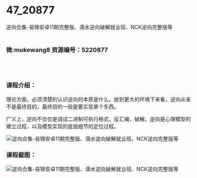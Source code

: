 # 47_20877
逆向合集-易锦安卓11期完整版、滴水逆向破解就业班、NCK逆向完整版等
<br/></br>
<h3>微:mukewang8 资源编号：5220877</h3>
<br/></br>
<h3>课程介绍：</h3>
<p>理论方面，必须清楚的认识<a title="查看与 逆向 相关的文章" target="_blank">逆向</a>的本质是什么。放到更大的环境下来看，逆向从来不是最终目的，最终目的一般是要实现某个东西。</p>
<p>广义上，逆向不仅仅是调试二进制可执行格式，反汇编，破解。逆向是心理模型的建立过程，以及模型实现的底层细节的定位过程。</p>
<p><img src="https://www.ko996.com/wp-content/uploads/img/2021/08/1-64-300x201.png" alt="逆向合集-易锦安卓11期完整版、滴水逆向破解就业班、NCK逆向完整版等"></p>
<div class="info-desc">
<h3>课程截图：</h3>
<p><img src="https://www.ko996.com/wp-content/uploads/img/2021/08/2-64.png" alt="逆向合集-易锦安卓11期完整版、滴水逆向破解就业班、NCK逆向完整版等"></p>


			
</div>

